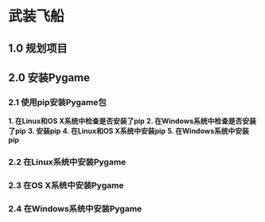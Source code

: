 # 武装飞船
## 1.0 规划项目
## 2.0 安装Pygame
### 2.1 使用pip安装Pygame包
**1. 在Linux和OS X系统中检查是否安装了pip**
**2. 在Windows系统中检查是否安装了pip**
**3. 安装pip**
**4. 在Linux和OS X系统中安装pip**
**5. 在Windows系统中安装pip**
### 2.2 在Linux系统中安装Pygame
### 2.3 在OS X系统中安装Pygame
### 2.4 在Windows系统中安装Pygame
